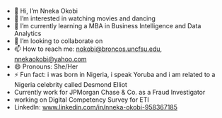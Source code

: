 - 👋 Hi, I’m Nneka Okobi 
- 👀 I’m interested in watching movies and dancing
- 🌱 I’m currently learning a MBA in Business Intelligence and Data Analytics
- 💞️ I’m looking to collaborate on
- 📫 How to reach me: nokobi@broncos.uncfsu.edu, nnekaokobi@yahoo.com
- 😄 Pronouns: She/Her
- ⚡ Fun fact: i was born in Nigeria, i speak Yoruba and i am related to a Nigeria celebrity called Desmond Elliot 
- Currently work for JPMorgan Chase & Co. as a Fraud Investigator 
- working on Digital Competency Survey for ETI 
- Linkedln: www.linkedin.com/in/nneka-okobi-958367185
